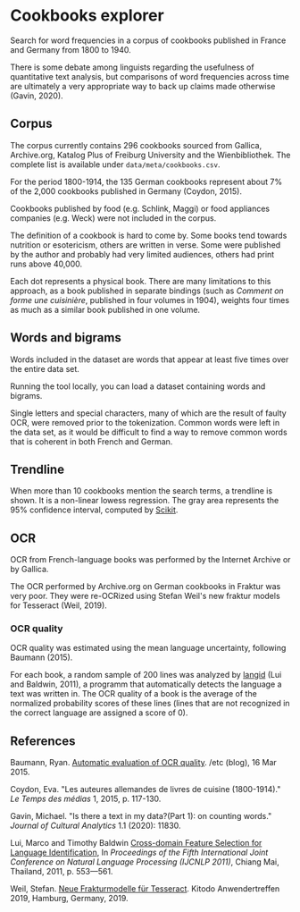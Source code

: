 # Cookbooks explorer

Search for word frequencies in a corpus of cookbooks published in France and Germany from 1800 to 1940.

There is some debate among linguists regarding the usefulness of quantitative text analysis, but comparisons of word frequencies across time are ultimately a very appropriate way to back up claims made otherwise (Gavin, 2020).

## Corpus

The corpus currently contains 296 cookbooks sourced from Gallica, Archive.org, Katalog Plus of Freiburg University and the Wienbibliothek. The complete list is available under `data/meta/cookbooks.csv`.

For the period 1800-1914, the 135 German cookbooks represent about 7% of the 2,000 cookbooks published in Germany (Coydon, 2015).

Cookbooks published by food (e.g. Schlink, Maggi) or food appliances companies (e.g. Weck) were not included in the corpus.

The definition of a cookbook is hard to come by. Some books tend towards nutrition or esotericism, others are written in verse. Some were published by the author and probably had very limited audiences, others had print runs above 40,000.

Each dot represents a physical book. There are many limitations to this approach, as a book published in separate bindings (such as _Comment on forme une cuisinière_, published in four volumes in 1904), weights four times as much as a similar book published in one volume.

## Words and bigrams

Words included in the dataset are words that appear at least five times over the entire data set.

Running the tool locally, you can load a dataset containing words and bigrams.

Single letters and special characters, many of which are the result of faulty OCR, were removed prior to the tokenization. Common words were left in the data set, as it would be difficult to find a way to remove common words that is coherent in both French and German.

## Trendline

When more than 10 cookbooks mention the search terms, a trendline is shown. It is a non-linear lowess regression. The gray area represents the 95% confidence interval, computed by [Scikit](https://has2k1.github.io/scikit-misc/stable/generated/skmisc.loess.loess_prediction.html).

## OCR

OCR from French-language books was performed by the Internet Archive or by Gallica.

The OCR performed by Archive.org on German cookbooks in Fraktur was very poor. They were re-OCRized using Stefan Weil's new fraktur models for Tesseract (Weil, 2019).

### OCR quality

OCR quality was estimated using the mean language uncertainty, following Baumann (2015). 

For each book, a random sample of 200 lines was analyzed by [langid](https://github.com/saffsd/langid.py) (Lui and Baldwin, 2011), a programm that automatically detects the language a text was written in. The OCR quality of a book is the average of the normalized probability scores of these lines (lines that are not recognized in the correct language are assigned a score of 0).

## References

Baumann, Ryan. [Automatic evaluation of OCR quality](https://ryanfb.github.io/etc/2015/03/16/automatic_evaluation_of_ocr_quality.html). /etc (blog), 16 Mar 2015.

Coydon, Eva. "Les auteures allemandes de livres de cuisine (1800-1914)." _Le Temps des médias_ 1, 2015, p. 117-130.

Gavin, Michael. "Is there a text in my data?(Part 1): on counting words." _Journal of Cultural Analytics_ 1.1 (2020): 11830.

Lui, Marco and Timothy Baldwin [Cross-domain Feature Selection for Language Identification](http://www.aclweb.org/anthology/I11-1062), In _Proceedings of the Fifth International Joint Conference on Natural Language Processing (IJCNLP 2011)_, Chiang Mai, Thailand, 2011, p. 553—561.

Weil, Stefan. [Neue Frakturmodelle für Tesseract](https://madoc.bib.uni-mannheim.de/53748/1/2019-11-18.pdf). Kitodo Anwendertreffen 2019, Hamburg, Germany, 2019. 